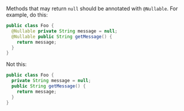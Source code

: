 
Methods that may return `null` should be annotated with `@Nullable`. For
example, do this:

```java
public class Foo {
  @Nullable private String message = null;
  @Nullable public String getMessage() {
    return message;
  }
}
```

Not this:

```java
public class Foo {
  private String message = null;
  public String getMessage() {
    return message;
  }
}
```
